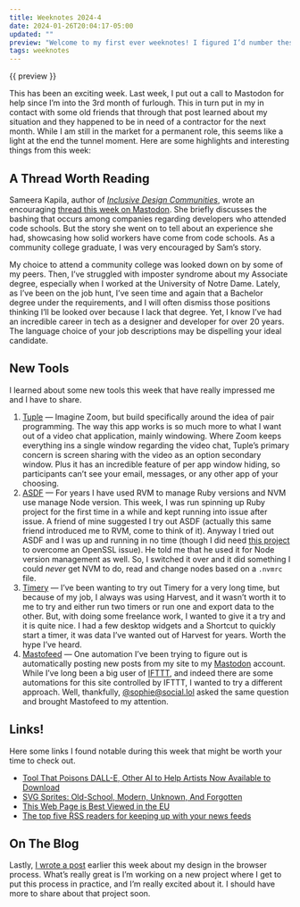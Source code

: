 ```yaml
---
title: Weeknotes 2024-4
date: 2024-01-26T20:04:17-05:00
updated: ""
preview: "Welcome to my first ever weeknotes! I figured I’d number these based on year and week number. It’s the fourth week of the new year, so 2024-4 it is. There are lots of links to things I learned, found interesting, and was inspired by this week. Enjoy!"
tags: weeknotes
---
```


{{ preview }}

This has been an exciting week. Last week, I put out a call to Mastodon for help since I’m into the 3rd month of furlough. This in turn put in my in contact with some old friends that through that post learned about my situation and they happened to be in need of a contractor for the next month. While I am still in the market for a permanent role, this seems like a light at the end the tunnel moment. Here are some highlights and interesting things from this week:

## A Thread Worth Reading

Sameera Kapila, author of *[Inclusive Design Communities](https://zastrow.co/books/2024-01-02-inclusive-design-communities)*, wrote an encouraging [thread this week on Mastodon](https://front-end.social/@samkap/111813934884245846). She briefly discusses the bashing that occurs among companies regarding developers who attended code schools. But the story she went on to tell about an experience she had, showcasing how solid workers have come from code schools. As a community college graduate, I was very encouraged by Sam’s story.

My choice to attend a community college was looked down on by some of my peers. Then, I’ve struggled with imposter syndrome about my Associate degree, especially when I worked at the University of Notre Dame. Lately, as I’ve been on the job hunt, I’ve seen time and again that a Bachelor degree under the requirements, and I will often dismiss those positions thinking I’ll be looked over because I lack that degree. Yet, I know I’ve had an incredible career in tech as a designer and developer for over 20 years. The language choice of your job descriptions may be dispelling your ideal candidate.

## New Tools

I learned about some new tools this week that have really impressed me and I have to share.

1. [Tuple](tuple.app) — Imagine Zoom, but build specifically around the idea of pair programming. The way this app works is so much more to what I want out of a video chat application, mainly windowing. Where Zoom keeps everything ins a single window regarding the video chat, Tuple’s primary concern is screen sharing with the video as an option secondary window. Plus it has an incredible feature of per app window hiding, so participants can’t see your email, messages, or any other app of your choosing.
2. [ASDF](https://asdf-vm.com) — For years I have used RVM to manage Ruby versions and NVM use manage Node version. This week, I was run spinning up Ruby project for the first time in a while and kept running into issue after issue. A friend of mine suggested I try out ASDF (actually this same friend introduced me to RVM, come to think of it). Anyway I tried out ASDF and I was up and running in no time (though I did need [this project](https://github.com/raggi/openssl-osx-ca) to overcome an OpenSSL issue). He told me that he used it for Node version management as well. So, I switched it over and it did something I could _never_ get NVM to do, read and change nodes based on a `.nvmrc` file.
3. [Timery](https://timeryapp.com/) — I’ve been wanting to try out Timery for a very long time, but because of my job, I always was using Harvest, and it wasn’t worth it to me to try and either run two timers or run one and export data to the other. But, with doing some freelance work, I wanted to give it a try and it is quite nice. I had a few desktop widgets and a Shortcut to quickly start a timer, it was data I’ve wanted out of Harvest for years. Worth the hype I’ve heard.
4. [Mastofeed](https://mastofeed.org/) — One automation I’ve been trying to figure out is automatically posting new posts from my site to my [Mastodon](https://mastodon.social/@zastrow) account. While I’ve long been a big user of [IFTTT](https://ifttt.com), and indeed there are some automations for this site controlled by IFTTT, I wanted to try a different approach. Well, thankfully, [@sophie@social.lol](https://social.lol/@sophie/111813091040307637) asked the same question and brought Mastofeed to my attention.

## Links!
Here some links I found notable during this week that might be worth your time to check out.

- [Tool That Poisons DALL-E, Other AI to Help Artists Now Available to Download](https://www.pcmag.com/news/new-tool-could-poison-dall-e-and-other-ai-to-help-artists)
- [SVG Sprites: Old-School, Modern, Unknown, And Forgotten](https://pepelsbey.dev/articles/svg-sprites/)
- [This Web Page is Best Viewed in the EU](https://cloudfour.com/thinks/this-web-page-is-best-viewed-in-the-eu/)
- [The top five RSS readers for keeping up with your news feeds](https://www.theverge.com/24036427/rss-feed-reader-best)

## On The Blog

Lastly, [I wrote a post](http://localhost:8080/posts/2024/01/22/designed-in-the-browser/) earlier this week about my design in the browser process. What’s really great is I’m working on a new project where I get to put this process in practice, and I’m really excited about it. I should have more to share about that project soon.
